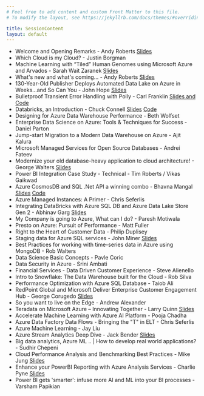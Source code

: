 ```yaml
---
# Feel free to add content and custom Front Matter to this file.
# To modify the layout, see https://jekyllrb.com/docs/themes/#overriding-theme-defaults

title: SessionContent
layout: default
---
```


* Welcome and Opening Remarks - Andy Roberts [Slides](./sessioncontent/welcome.pptx)
* Which Cloud is my Cloud? - Justin Borgman
* Machine Learning with “Tiled” Human Genomes using Microsoft Azure and Arvados - Sarah Wait Zaranek [Slides](./sessioncontent/TilingMLAzure_Zaranek.pdf)
* What's new and what's coming... - Andy Roberts [Slides](./sessioncontent/whatsnew.pptx)
* 130-Year-Old Publisher Deploys Automated Data Lake on Azure in Weeks...and So Can You - John Hope [Slides](./sessioncontent/Infoworks_on_Azure_Boston_Azure_DataFest_01092019_JHOPE_MOD_Final_v1.0.pptx)
* Bulletproof Transient Error Handling with Polly - Carl Franklin [Slides and Code](./sessioncontent/CarlFranklin_Polly_Code_and_Slides.zip)
* Databricks, an Introduction - Chuck Connell [Slides](./sessioncontent/DataFest_Jan2019_Databricks_Intro.pdf) [Code](./sessioncontent/Chuck_connellDataFest.dbc)
* Designing for Azure Data Warehouse Performance - Beth Wolfset
* Enterprise Data Science on Azure: Tools & Techniques for Success - Daniel Parton
* Jump-start Migration to a Modern Data Warehouse on Azure - Ajit Kalura
* Microsoft Managed Services for Open Source Databases - Andrei Fateev
* Modernize your old database-heavy application to cloud architecture! - George Walters [Slides](./sessioncontent/Customer_Migration_to_Azure_SQL_Database_2019.pdf)
* Power BI Integration Case Study - Technical - Tim Roberts / Vikas Gaikwad
* Azure CosmosDB and SQL .Net API a winning combo - Bhavna Mangal [Slides](./sessioncontent/CosmosDBPresentation.pptx) [Code](./sessioncontent/CosmosDbDemo.zip)
* Azure Managed Instances: A Primer - Chris Seferlis
* Integrating DataBricks with Azure SQL DB and Azure Data Lake Store Gen 2 - Abhinav Garg [Slides](./sessioncontent/Azure_Databricks_for_Azure_Datafest_Boston.pptx) 
* My Company is going to Azure, What can I do? - Paresh Motiwala 
* Presto on Azure: Pursuit of Performance - Matt Fuller
* Right to the Heart of Customer Data - Philip Duplisey 
* Staging data for Azure SQL services - John Miner [Slides](./sessioncontent/Staging-Data-For-Azure-SQL-Services-January-2019.pptx)
* Best Practices for working with time-series data in Azure using MongoDB - Rob Walters
* Data Science Basic Concepts - Pavle Coric 
* Data Security in Azure - Srini Ambati 
* Financial Services - Data Driven Customer Experience - Steve Alienello 
* Intro to Snowflake: The Data Warehouse built for the Cloud - Rob Silva
* Performance Optimization with Azure SQL Database - Taiob Ali 
* RedPoint Global and Microsoft Deliver Enterprise Customer Engagement Hub - George Corugedo [Slides](./sessioncontent/CVS_Presentation_for_Microsoft.pdf)
* So you want to live on the Edge - Andrew Alexander 
* Teradata on Microsoft Azure – Innovating Together - Larry Quinn [Slides](./sessioncontent/Teradata_on_Microsoft_Azure-Innovating_Together_larryquinn.pdf)
* Accelerate Machine Learning with Azure AI Platform - Pooja Chadha
* Azure Data Factory Data Flows - Bringing the "T" in ELT - Chris Seferlis
* Azure Machine Learning - Jay Liu
* Azure Stream Analytics Deep Dive - Jack Bender [Slides](./sessioncontent/Azure_Stream_Analytics_Overview.pdf)
* Big data analytics, Azure ML .. | How to develop real world applications? - Sudhir Chepeni 
* Cloud Performance Analysis and Benchmarking Best Practices - Mike Jung [Slides](./sessioncontent/Cloud_Performance_Analysis_and_Benchmarking_Best_Practices_V8.pptx)
* Enhance your PowerBI Reporting with Azure Analysis Services - Charlie Pyne [Slides](./sessioncontent/Analysis_services.pptx)
* Power BI gets 'smarter': infuse more AI and ML into your BI processes - Varsham Papikian 



